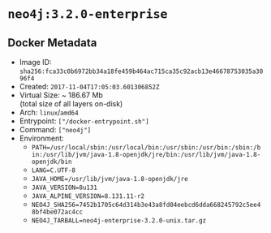 # `neo4j:3.2.0-enterprise`

## Docker Metadata

- Image ID: `sha256:fca33c0b6972bb34a18fe459b464ac715ca35c92acb13e46678753035a3096f4`
- Created: `2017-11-04T17:05:03.601306852Z`
- Virtual Size: ~ 186.67 Mb  
  (total size of all layers on-disk)
- Arch: `linux`/`amd64`
- Entrypoint: `["/docker-entrypoint.sh"]`
- Command: `["neo4j"]`
- Environment:
  - `PATH=/usr/local/sbin:/usr/local/bin:/usr/sbin:/usr/bin:/sbin:/bin:/usr/lib/jvm/java-1.8-openjdk/jre/bin:/usr/lib/jvm/java-1.8-openjdk/bin`
  - `LANG=C.UTF-8`
  - `JAVA_HOME=/usr/lib/jvm/java-1.8-openjdk/jre`
  - `JAVA_VERSION=8u131`
  - `JAVA_ALPINE_VERSION=8.131.11-r2`
  - `NEO4J_SHA256=7452b1705c64d314b3e43a8fd04eebcd6dda668245792c5ee48bf4be072ac4cc`
  - `NEO4J_TARBALL=neo4j-enterprise-3.2.0-unix.tar.gz`
